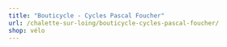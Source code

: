 ```yaml
---
title: "Bouticycle - Cycles Pascal Foucher"
url: /chalette-sur-loing/bouticycle-cycles-pascal-foucher/
shop: vélo
---
```

